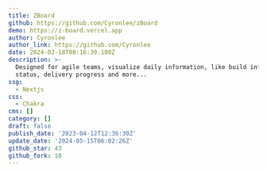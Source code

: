 ```yaml
---
title: ZBoard
github: https://github.com/Cyronlee/zBoard
demo: https://z-board.vercel.app
author: Cyronlee
author_link: https://github.com/Cyronlee
date: 2024-02-18T08:16:39.180Z
description: >-
  Designed for agile teams, visualize daily information, like build info, ticket
  status, delivery progress and more...
ssg:
  - Nextjs
css:
  - Chakra
cms: []
category: []
draft: false
publish_date: '2023-04-12T12:36:30Z'
update_date: '2024-05-15T06:02:26Z'
github_star: 43
github_fork: 10
---
```

